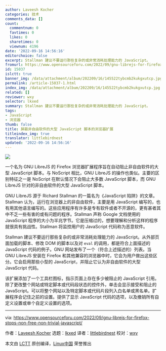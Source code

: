 ```yaml
---
author: Laveesh Kocher
categories: 技术
comments_data: []
count:
  commentnum: 0
  favtimes: 0
  likes: 0
  sharetimes: 0
  viewnum: 4196
date: '2022-09-16 14:56:16'
editorchoice: false
excerpt: Stallman 建议不要运行那些复杂的或非常消耗处理能力的 JavaScript。
fromurl: https://www.opensourceforu.com/2022/09/gnu-librejs-for-firefox-stops-non-free-non-trivial-javascript/
id: 15037
islctt: true
banner_img: /data/attachment/album/202209/16/145522tybcmb2kukgxutcp.jpg
permalink: /article-15037-1.html
index_img: /data/attachment/album/202209/16/145522tybcmb2kukgxutcp.jpg.thumb.jpg
related: []
reviewer: wxy
selector: lkxed
summary: Stallman 建议不要运行那些复杂的或非常消耗处理能力的 JavaScript。
tags:
- JavaScript
- 浏览器
thumb: false
title: 屏蔽非自由软件的大型 JavaScript 脚本的浏览器扩展
titleindex_img: true
translator: littlebirdnest
updated: '2022-09-16 14:56:16'
---
```


![](/data/attachment/album/202209/16/145522tybcmb2kukgxutcp.jpg)


一个名为 GNU LibreJS 的 Firefox 浏览器扩展程序旨在自动阻止非自由软件的大型 JavaScript 脚本。与 NoScript 相比，GNU LibreJS 的操作也类似。主要的区别特征之一是 NoScript 在默认情况下会阻止大多数 JavaScript 脚本，而 GNU LibreJS 针对的非自由软件的大型 JavaScript 脚本。


GNU LibreJS 源于 Richard Stallman 的一篇名为《JavaScript 陷阱》的文章。Stallman 认为，运行在浏览器上的非自由软件，主要是用 JavaScript 编写的，也有用其他语言编写的。这些应用程序有许多是专有软件或者不开源的，更有甚者其中不乏一些有害的或有问题的程序。Stallman 声称 Google 文档使用的 JavaScript 程序的大小为半兆字节。它是压缩过的，想要理解和分析这样的程序就很具有挑战性。Stallman 将监控用户的 JavaScript 代码称为恶意软件。


Stallman 建议不要运行那些复杂的或非常消耗处理能力的 JavaScript。从外部页面加载的脚本、修改 DOM 的脚本以及对 `eval` 的调用，都是符合上面描述的 JavaScript 代码的例子。GNU 网站发布了一个（符合上述描述的）列表。当 GNU LibreJS 安装在 Firefox 和其他兼容的浏览器中时，它会为用户做出这些区分。它会启用那些小型的 JavaScript，并阻止它认为非自由软件的大型 JavaScript 代码。


该扩展添加了一个工具栏图标，指示页面上存在多少被阻止的 JavaScript 引用。除了更改整个网站或特定脚本或代码段状态的控件外，单击会显示接受和阻止的 JavaScript。可以将整个网站以及特定脚本或代码片段列入白名单或黑名单。扩展程序会记住之前的设置。提供了显示 JavaScript 代码的选项，以及撤销所有自定义设置或单个自定义设置的选项。




---


via: <https://www.opensourceforu.com/2022/09/gnu-librejs-for-firefox-stops-non-free-non-trivial-javascript/>


作者：[Laveesh Kocher](https://www.opensourceforu.com/author/laveesh-kocher/) 选题：[lkxed](https://github.com/lkxed) 译者：[littlebirdnest](https://github.com/littlebirdnest) 校对：[wxy](https://github.com/wxy)


本文由 [LCTT](https://github.com/LCTT/TranslateProject) 原创编译，[Linux中国](https://linux.cn/) 荣誉推出